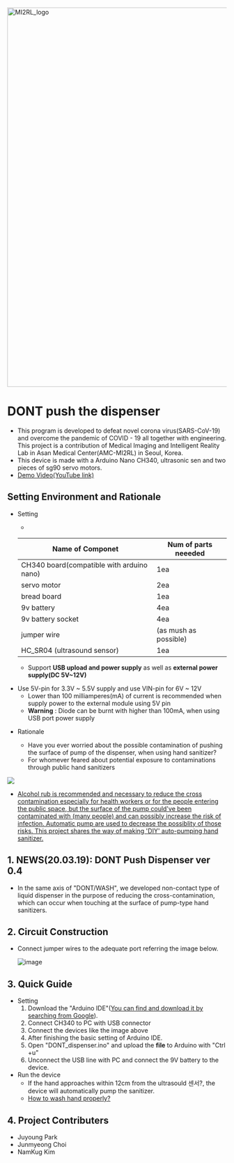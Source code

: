 ```markdown

```

<img width="871" alt="MI2RL_logo" src="https://user-images.githubusercontent.com/55417425/77146652-e4a44700-6ace-11ea-9e69-3d38b3f35392.png"><br>



# DONT push the dispenser

* This program is developed to defeat novel corona virus(SARS-CoV-19) and overcome the pandemic of COVID - 19 all together with engineering. This project is a contribution of Medical Imaging and Intelligent Reality Lab in Asan Medical Center(AMC-MI2RL) in Seoul, Korea.
* This device is made with a Arduino Nano CH340,  ultrasonic sen and two pieces of sg90 servo motors.
* [Demo Video(YouTube link)](https://youtu.be/2AqtVSnK7Oo)



## Setting Environment and  Rationale

* Setting

  * 

  | Name of Componet                          |     Num of parts neeeded        |
  | ----------------------------------------- | --------------------- |
  | CH340 board(compatible with arduino nano) | 1ea                   |
  | servo motor                               | 2ea                   |
  | bread board                               | 1ea                   |
  | 9v battery                                | 4ea                   |
  | 9v battery socket                         | 4ea                   |
  | jumper wire                               | (as mush as possible) |
  | HC_SR04 (ultrasound sensor)               | 1ea                   |
  
  -  Support **USB upload and power supply** as well as  **external power supply(DC 5V~12V)**
- Use 5V-pin for 3.3V ~ 5.5V supply and
    use VIN-pin for 6V ~ 12V
  -  Lower than 100 milliamperes(mA) of current is recommended when supply power to the external module using 5V pin
  - **Warning** :  Diode can be burnt with higher than 100mA, when using USB port power supply
  
* Rationale 

  * Have you ever worried about the possible contamination of pushing the surface of pump of the dispenser, when using hand sanitizer?
  * For whomever feared about potential exposure to contaminations  through public hand sanitizers

![](https://user-images.githubusercontent.com/42925197/77137204-4903de00-6ab0-11ea-937e-0cba5ad5ad16.png)


  * <u> Alcohol rub is recommended and necessary to reduce the cross contamination  especially for health workers or for the people entering the public space, but the surface of the pump could've been contaminated with (many people) and can possibly increase the risk of infection. Automatic pump are used to decrease the possiblity of those risks. This project shares the way of making 'DIY' auto-pumping hand sanitizer.  </u>
 



## 1. NEWS(20.03.19): DONT Push Dispenser ver 0.4

* In the same axis of  "DONT/WASH", we developed non-contact type of  liquid dispenser in the purpose of reducing the cross-contamination, which can occur when touching at the surface of pump-type hand sanitizers.



## 2. Circuit Construction

* Connect jumper wires  to the adequate port referring the image below.

  ![image](https://user-images.githubusercontent.com/55417425/77146927-8b88e300-6acf-11ea-9d17-d67da54c015c.png)

## 3. Quick Guide

* Setting
  1. Download the "Arduino IDE"([You can find and download it by searching from Google](https://www.arduino.cc/en/main/OldSoftwareReleases)). 
  2. Connect CH340 to PC with USB connector
  3. Connect the devices like the image above
  4. After finishing  the basic setting of Arduino IDE.
  5. Open "DONT_dispenser.ino" and upload the **file** to Arduino with "Ctrl +u"  
  6. Unconnect the USB line with PC and connect the 9V battery to the device.
* Run the device
  * If the hand approaches within 12cm from the ultrasould 센서?, the device will automatically pump the sanitizer.
  * [How to wash hand properly?](https://www.youtube.com/watch?v=4O0zkBQTgvI)


## 4. Project Contributers
 * Juyoung Park
 * Junmyeong Choi
 * NamKug Kim
 
